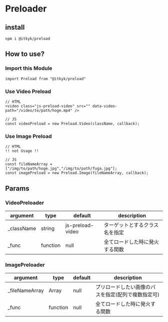 # Preloader

## install
```
npm i @itkyk/preload
```

## How to use?
### Import this Module
```
import Preload from "@itkyk/preload"
```

### Use Video Preload
```
// HTML
<video class="js-preload-video" src="" data-video-path="/video/to/path/hoge.mp4" />

// JS
const videoPreload = new Preload.Video(className, callback);
```

### Use Image Preload
```
// HTML
!! not Usage !!

// JS
const fileNameArray = ["/img/to/path/hoge.jpg","/img/to/path/fuga.jpg"];
const imagePreload = new Preload.Image(fileNameArray, callback);
```

## Params
### VideoPreloader
| argument | type | default | description | 
|----------|------|---------|-------------|
| _className | string | js-preload-video | ターゲットとするクラス名を指定 |
| _func | function | null | 全てロードした時に発火する関数 |

### ImagePreloader
| argument | type | default | description | 
|----------|------|---------|-------------|
| _fileNameArray | Array<string> | null | プリロードしたい画像のパスを指定(配列で複数指定可) |
| _func | function | null | 全てロードした時に発火する関数 |